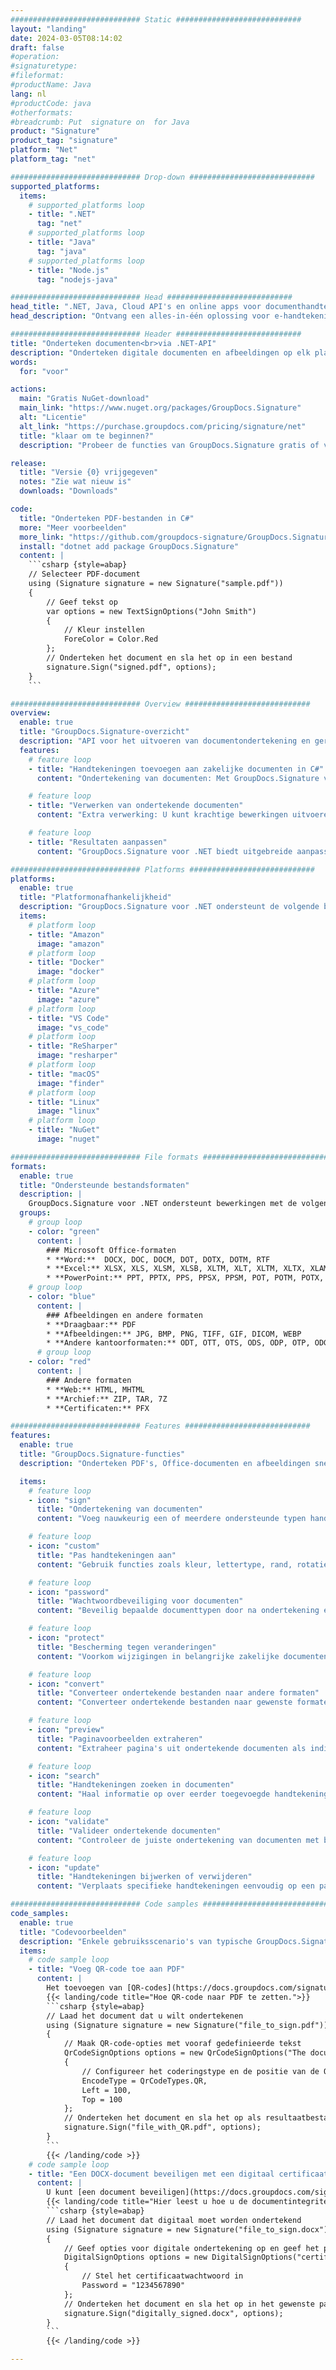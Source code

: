 ```yaml
---
############################# Static ############################
layout: "landing"
date: 2024-03-05T08:14:02
draft: false
#operation: 
#signaturetype: 
#fileformat: 
#productName: Java
lang: nl
#productCode: java
#otherformats: 
#breadcrumb: Put  signature on  for Java
product: "Signature"
product_tag: "signature"
platform: "Net"
platform_tag: "net"

############################# Drop-down ############################
supported_platforms:
  items:
    # supported_platforms loop
    - title: ".NET"
      tag: "net"
    # supported_platforms loop
    - title: "Java"
      tag: "java"
    # supported_platforms loop
    - title: "Node.js"
      tag: "nodejs-java"

############################# Head ############################
head_title: ".NET, Java, Cloud API's en online apps voor documenthandtekening"
head_description: "Ontvang een alles-in-één oplossing voor e-handtekening van documenten voor .NET, Java en cloudgebaseerde applicaties. Onderteken veelgebruikte documentformaten online met behulp van een eenvoudige functie voor slepen en neerzetten"

############################# Header ############################
title: "Onderteken documenten<br>via .NET-API"
description: "Onderteken digitale documenten en afbeeldingen op elk platform met behulp van onze flexibele API's en app-gebaseerde oplossingen voor programmeurs en eindgebruikers."
words:
  for: "voor"

actions:
  main: "Gratis NuGet-download"
  main_link: "https://www.nuget.org/packages/GroupDocs.Signature"
  alt: "Licentie"
  alt_link: "https://purchase.groupdocs.com/pricing/signature/net"
  title: "klaar om te beginnen?"
  description: "Probeer de functies van GroupDocs.Signature gratis of vraag een licentie aan"

release:
  title: "Versie {0} vrijgegeven"
  notes: "Zie wat nieuw is"
  downloads: "Downloads"

code:
  title: "Onderteken PDF-bestanden in C#"
  more: "Meer voorbeelden"
  more_link: "https://github.com/groupdocs-signature/GroupDocs.Signature-for-.NET"
  install: "dotnet add package GroupDocs.Signature"
  content: |
    ```csharp {style=abap}   
    // Selecteer PDF-document
    using (Signature signature = new Signature("sample.pdf"))
    {
        // Geef tekst op
        var options = new TextSignOptions("John Smith")
        {
            // Kleur instellen
            ForeColor = Color.Red
        };
        // Onderteken het document en sla het op in een bestand
        signature.Sign("signed.pdf", options);
    }
    ```

############################# Overview ############################
overview:
  enable: true
  title: "GroupDocs.Signature-overzicht"
  description: "API voor het uitvoeren van documentondertekening en gerelateerde bewerkingen in .NET-applicaties"
  features:
    # feature loop
    - title: "Handtekeningen toevoegen aan zakelijke documenten in C#"
      content: "Ondertekening van documenten: Met GroupDocs.Signature voor .NET kunt u verschillende soorten handtekeningen, zoals tekst, afbeeldingen, streepjescodes en digitale certificaten, toevoegen aan PDF- en Office-documenten. Met deze API kunt u uw documenten ondertekenen met vrijwel elk gegevenstype, inclusief verborgen metadata."

    # feature loop
    - title: "Verwerken van ondertekende documenten"
      content: "Extra verwerking: U kunt krachtige bewerkingen uitvoeren op ondertekende documenten met behulp van GroupDocs.Signature. Dit omvat het zoeken naar bestaande handtekeningen in bedrijfsdocumenten en het verifiëren ervan aan de hand van specifieke criteria. Bovendien kunt u via deze .NET API documentinformatie ophalen en voorbeeldpagina's bekijken."

    # feature loop
    - title: "Resultaten aanpassen"
      content: "GroupDocs.Signature voor .NET biedt uitgebreide aanpassingsmogelijkheden. U kunt handtekeningen overal op een documentpagina nauwkeurig plaatsen en hun uiterlijk aanpassen met behulp van diverse instellingen. Bovendien ondersteunt deze API het opslaan van verwerkte documenten in een groot aantal ondersteunde formaten."

############################# Platforms ############################
platforms:
  enable: true
  title: "Platformonafhankelijkheid"
  description: "GroupDocs.Signature voor .NET ondersteunt de volgende besturingssystemen, frameworks en pakketbeheerders"
  items:
    # platform loop
    - title: "Amazon"
      image: "amazon"
    # platform loop
    - title: "Docker"
      image: "docker"
    # platform loop
    - title: "Azure"
      image: "azure"
    # platform loop
    - title: "VS Code"
      image: "vs_code"
    # platform loop
    - title: "ReSharper"
      image: "resharper"
    # platform loop
    - title: "macOS"
      image: "finder"
    # platform loop
    - title: "Linux"
      image: "linux"
    # platform loop
    - title: "NuGet"
      image: "nuget"

############################# File formats ############################
formats:
  enable: true
  title: "Ondersteunde bestandsformaten"
  description: |
    GroupDocs.Signature voor .NET ondersteunt bewerkingen met de volgende [bestandsindelingen](https://docs.groupdocs.com/signature/net/supported-document-formats/).
  groups:
    # group loop
    - color: "green"
      content: |
        ### Microsoft Office-formaten
        * **Word:**  DOCX, DOC, DOCM, DOT, DOTX, DOTM, RTF
        * **Excel:** XLSX, XLS, XLSM, XLSB, XLTM, XLT, XLTM, XLTX, XLAM, SXC, SpreadsheetML
        * **PowerPoint:** PPT, PPTX, PPS, PPSX, PPSM, POT, POTM, POTX, PPTM
    # group loop
    - color: "blue"
      content: |
        ### Afbeeldingen en andere formaten
        * **Draagbaar:** PDF
        * **Afbeeldingen:** JPG, BMP, PNG, TIFF, GIF, DICOM, WEBP
        * **Andere kantoorformaten:** ODT, OTT, OTS, ODS, ODP, OTP, ODG
      # group loop
    - color: "red"
      content: |
        ### Andere formaten
        * **Web:** HTML, MHTML
        * **Archief:** ZIP, TAR, 7Z
        * **Certificaten:** PFX

############################# Features ############################
features:
  enable: true
  title: "GroupDocs.Signature-functies"
  description: "Onderteken PDF's, Office-documenten en afbeeldingen snel en nauwkeurig"

  items:
    # feature loop
    - icon: "sign"
      title: "Ondertekening van documenten"
      content: "Voeg nauwkeurig een of meerdere ondersteunde typen handtekeningen toe op elke opgegeven positie in zakelijke documenten."

    # feature loop
    - icon: "custom"
      title: "Pas handtekeningen aan"
      content: "Gebruik functies zoals kleur, lettertype, rand, rotatie, enz. om de weergave van handtekeningen te configureren."

    # feature loop
    - icon: "password"
      title: "Wachtwoordbeveiliging voor documenten"
      content: "Beveilig bepaalde documenttypen door na ondertekening een wachtwoord in te stellen."

    # feature loop
    - icon: "protect"
      title: "Bescherming tegen veranderingen"
      content: "Voorkom wijzigingen in belangrijke zakelijke documenten na het plaatsen van een handtekening met een digitaal certificaat."

    # feature loop
    - icon: "convert"
      title: "Converteer ondertekende bestanden naar andere formaten"
      content: "Converteer ondertekende bestanden naar gewenste formaten, zoals het opslaan van een Word-document als PDF."

    # feature loop
    - icon: "preview"
      title: "Paginavoorbeelden extraheren"
      content: "Extraheer pagina's uit ondertekende documenten als individuele afbeeldingen voor toekomstige verwerking."

    # feature loop
    - icon: "search"
      title: "Handtekeningen zoeken in documenten"
      content: "Haal informatie op over eerder toegevoegde handtekeningen in specifieke documenten."

    # feature loop
    - icon: "validate"
      title: "Valideer ondertekende documenten"
      content: "Controleer de juiste ondertekening van documenten met behulp van validatiefuncties."

    # feature loop
    - icon: "update"
      title: "Handtekeningen bijwerken of verwijderen"
      content: "Verplaats specifieke handtekeningen eenvoudig op een pagina, wijzig de tekst ervan of verwijder ze zonder problemen."

############################# Code samples ############################
code_samples:
  enable: true
  title: "Codevoorbeelden"
  description: "Enkele gebruiksscenario's van typische GroupDocs.Signature voor .NET-bewerkingen"
  items:
    # code sample loop
    - title: "Voeg QR-code toe aan PDF"
      content: |
        Het toevoegen van [QR-codes](https://docs.groupdocs.com/signature/net/esign-document-with-qr-code-signature/) aan specifieke pagina's van PDF-documenten kan bedrijfsprocessen verbeteren. Hieronder ziet u een voorbeeld van hoe u een QR-code kunt toevoegen met GroupDocs.Signature.
        {{< landing/code title="Hoe QR-code naar PDF te zetten.">}}
        ```csharp {style=abap}
        // Laad het document dat u wilt ondertekenen
        using (Signature signature = new Signature("file_to_sign.pdf"))
        {
            // Maak QR-code-opties met vooraf gedefinieerde tekst
            QrCodeSignOptions options = new QrCodeSignOptions("The document is approved by John Smith")
            {
                // Configureer het coderingstype en de positie van de QR-code op de pagina
                EncodeType = QrCodeTypes.QR,
                Left = 100,
                Top = 100
            };
            // Onderteken het document en sla het op als resultaatbestand
            signature.Sign("file_with_QR.pdf", options);
        }
        ```
        {{< /landing/code >}}
    # code sample loop
    - title: "Een DOCX-document beveiligen met een digitaal certificaat"
      content: |
        U kunt [een document beveiligen](https://docs.groupdocs.com/signature/net/esign-document-with-digital-signature/) met behulp van persoonlijke of zakelijke handtekeningen die zijn opgeslagen als digitale certificaten. Dergelijke beschermde documenten kunnen niet worden gewijzigd zonder de handtekening ongeldig te maken.
        {{< landing/code title="Hier leest u hoe u de documentintegriteit kunt garanderen.">}}
        ```csharp {style=abap}   
        // Laad het document dat digitaal moet worden ondertekend
        using (Signature signature = new Signature("file_to_sign.docx"))
        {
            // Geef opties voor digitale ondertekening op en geef het pad naar het certificaatbestand op
            DigitalSignOptions options = new DigitalSignOptions("certificate.pfx")
            {
                // Stel het certificaatwachtwoord in
                Password = "1234567890"
            };
            // Onderteken het document en sla het op in het gewenste pad
            signature.Sign("digitally_signed.docx", options);
        }
        ```
        {{< /landing/code >}}

---
```

